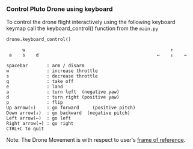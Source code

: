 ### Control Pluto Drone using keyboard <br>
To control the drone flight interactively using the following keyboard keymap call the keyboard_control() function from the ```main.py```
```python3
drone.keyboard_control()
```

          w                                                      ↑
     a    s    d                                            ←    ↓    → 
    
    spacebar       : arm / disarm
    w              : increase throttle
    s              : decrease throttle
    q              : take off
    e              : land
    a              : turn left  (negative yaw)
    d              : turn right (positive yaw)
    p              : flip
    Up arrow(↑)    : go forward     (positive pitch)
    Down arrow(↓)  : go backward  (negative pitch)
    Left arrow(←)  : go left
    Right arrow(→) : go right
    CTRL+C to quit

Note: The Drone Movement is with respect to user's [frame of reference](https://en.wikipedia.org/wiki/Frame_of_reference).
